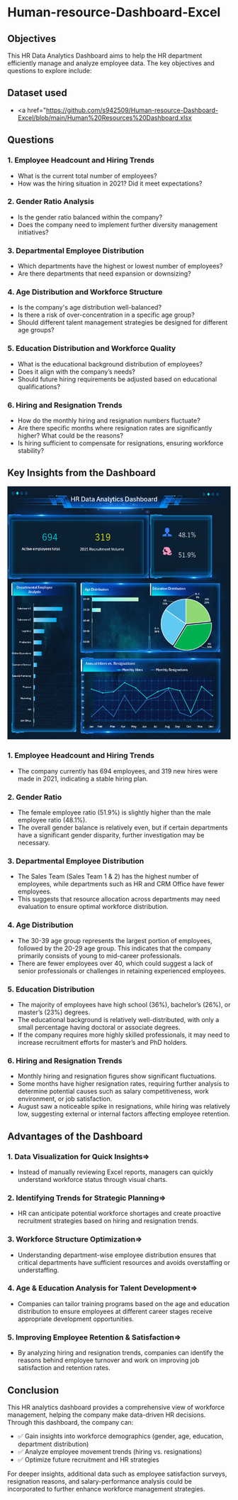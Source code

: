 # Human-resource-Dashboard-Excel
## Objectives 
This HR Data Analytics Dashboard aims to help the HR department efficiently manage and analyze employee data. The key objectives and questions to explore include:
## Dataset used
- <a href="https://github.com/s942509/Human-resource-Dashboard-Excel/blob/main/Human%20Resources%20Dashboard.xlsx</a>
## Questions
### 1. Employee Headcount and Hiring Trends
- What is the current total number of employees?
- How was the hiring situation in 2021? Did it meet expectations?
### 2. Gender Ratio Analysis
- Is the gender ratio balanced within the company?
- Does the company need to implement further diversity management initiatives?
### 3. Departmental Employee Distribution
- Which departments have the highest or lowest number of employees?
- Are there departments that need expansion or downsizing?
### 4. Age Distribution and Workforce Structure
- Is the company's age distribution well-balanced?
- Is there a risk of over-concentration in a specific age group?
- Should different talent management strategies be designed for different age groups?
### 5. Education Distribution and Workforce Quality
- What is the educational background distribution of employees?
- Does it align with the company’s needs?
- Should future hiring requirements be adjusted based on educational qualifications?
### 6. Hiring and Resignation Trends
- How do the monthly hiring and resignation numbers fluctuate?
- Are there specific months where resignation rates are significantly higher? What could be the reasons?
- Is hiring sufficient to compensate for resignations, ensuring workforce stability?
## Key Insights from the Dashboard
![Dashboard.png](https://github.com/s942509/Human-resource-Dashboard-Excel/blob/main/HR%20%20Dashboard.png)
### 1. Employee Headcount and Hiring Trends
- The company currently has 694 employees, and 319 new hires were made in 2021, indicating a stable hiring plan.
### 2. Gender Ratio
- The female employee ratio (51.9%) is slightly higher than the male employee ratio (48.1%).
- The overall gender balance is relatively even, but if certain departments have a significant gender disparity, further investigation may be necessary.
### 3. Departmental Employee Distribution
- The Sales Team (Sales Team 1 & 2) has the highest number of employees, while departments such as HR and CRM Office have fewer employees.
- This suggests that resource allocation across departments may need evaluation to ensure optimal workforce distribution.
### 4. Age Distribution
- The 30-39 age group represents the largest portion of employees, followed by the 20-29 age group. This indicates that the company primarily consists of young to mid-career professionals.
- There are fewer employees over 40, which could suggest a lack of senior professionals or challenges in retaining experienced employees.
### 5. Education Distribution
- The majority of employees have high school (36%), bachelor’s (26%), or master’s (23%) degrees.
- The educational background is relatively well-distributed, with only a small percentage having doctoral or associate degrees.
- If the company requires more highly skilled professionals, it may need to increase recruitment efforts for master’s and PhD holders.
### 6. Hiring and Resignation Trends
- Monthly hiring and resignation figures show significant fluctuations.
- Some months have higher resignation rates, requiring further analysis to determine potential causes such as salary competitiveness, work environment, or job satisfaction.
- August saw a noticeable spike in resignations, while hiring was relatively low, suggesting external or internal factors affecting employee retention.
## Advantages of the Dashboard
### 1. Data Visualization for Quick Insights=>
- Instead of manually reviewing Excel reports, managers can quickly understand workforce status through visual charts.
### 2. Identifying Trends for Strategic Planning=>
- HR can anticipate potential workforce shortages and create proactive recruitment strategies based on hiring and resignation trends.
### 3. Workforce Structure Optimization=>
- Understanding department-wise employee distribution ensures that critical departments have sufficient resources and avoids overstaffing or understaffing.
### 4. Age & Education Analysis for Talent Development=>
- Companies can tailor training programs based on the age and education distribution to ensure employees at different career stages receive appropriate development opportunities.
### 5. Improving Employee Retention & Satisfaction=>
- By analyzing hiring and resignation trends, companies can identify the reasons behind employee turnover and work on improving job satisfaction and retention rates.
## Conclusion
This HR analytics dashboard provides a comprehensive view of workforce management, helping the company make data-driven HR decisions. Through this dashboard, the company can:
- ✅ Gain insights into workforce demographics (gender, age, education, department distribution)
- ✅ Analyze employee movement trends (hiring vs. resignations)
- ✅ Optimize future recruitment and HR strategies

For deeper insights, additional data such as employee satisfaction surveys, resignation reasons, and salary-performance analysis could be incorporated to further enhance workforce management strategies.


